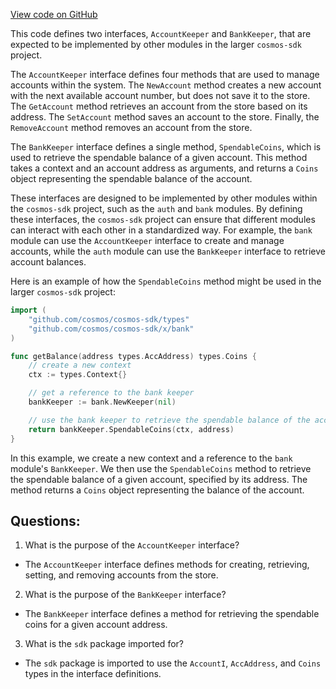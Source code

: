 [View code on GitHub](https://github.com/cosmos/cosmos-sdk/blob/main/x/group/expected_keepers.go)

This code defines two interfaces, `AccountKeeper` and `BankKeeper`, that are expected to be implemented by other modules in the larger `cosmos-sdk` project. 

The `AccountKeeper` interface defines four methods that are used to manage accounts within the system. The `NewAccount` method creates a new account with the next available account number, but does not save it to the store. The `GetAccount` method retrieves an account from the store based on its address. The `SetAccount` method saves an account to the store. Finally, the `RemoveAccount` method removes an account from the store. 

The `BankKeeper` interface defines a single method, `SpendableCoins`, which is used to retrieve the spendable balance of a given account. This method takes a context and an account address as arguments, and returns a `Coins` object representing the spendable balance of the account. 

These interfaces are designed to be implemented by other modules within the `cosmos-sdk` project, such as the `auth` and `bank` modules. By defining these interfaces, the `cosmos-sdk` project can ensure that different modules can interact with each other in a standardized way. For example, the `bank` module can use the `AccountKeeper` interface to create and manage accounts, while the `auth` module can use the `BankKeeper` interface to retrieve account balances. 

Here is an example of how the `SpendableCoins` method might be used in the larger `cosmos-sdk` project:

```go
import (
    "github.com/cosmos/cosmos-sdk/types"
    "github.com/cosmos/cosmos-sdk/x/bank"
)

func getBalance(address types.AccAddress) types.Coins {
    // create a new context
    ctx := types.Context{}

    // get a reference to the bank keeper
    bankKeeper := bank.NewKeeper(nil)

    // use the bank keeper to retrieve the spendable balance of the account
    return bankKeeper.SpendableCoins(ctx, address)
}
```

In this example, we create a new context and a reference to the `bank` module's `BankKeeper`. We then use the `SpendableCoins` method to retrieve the spendable balance of a given account, specified by its address. The method returns a `Coins` object representing the balance of the account.
## Questions: 
 1. What is the purpose of the `AccountKeeper` interface?
- The `AccountKeeper` interface defines methods for creating, retrieving, setting, and removing accounts from the store.

2. What is the purpose of the `BankKeeper` interface?
- The `BankKeeper` interface defines a method for retrieving the spendable coins for a given account address.

3. What is the `sdk` package imported for?
- The `sdk` package is imported to use the `AccountI`, `AccAddress`, and `Coins` types in the interface definitions.
